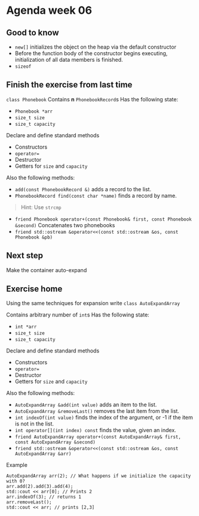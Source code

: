 # Agenda week 06
## Good to know
* `new[]` initializes the object on the heap via the default constructor
* Before the function body of the constructor begins executing, initialization of all data members is finished.
* `sizeof`
## Finish the exercise from last time

`class Phonebook`
Contains **n** `PhonebookRecord`s
Has the following state:
* `Phonebook *arr`
* `size_t size`
* `size_t capacity`

Declare and define standard methods
* Constructors
* `operator=`
* Destructor
* Getters for `size` and `capacity`

Also the following methods:
* `add(const PhonebookRecord &)` adds a record to the list.
* `PhonebookRecord find(const char *name)` finds a record by name. 
> Hint: Use `strcmp`
* `friend Phonebook operator+(const Phonebook& first, const Phonebook &second)`
  Concatenates two phonebooks
* `friend std::ostream &operator<<(const std::ostream &os, const Phonebook &pb)`

## Next step
Make the container auto-expand

## Exercise home
Using the same techniques for expansion write
`class AutoExpandArray`

Contains arbitrary number of `int`s
Has the following state:
* `int *arr`
* `size_t size`
* `size_t capacity`

Declare and define standard methods
* Constructors
* `operator=`
* Destructor
* Getters for `size` and `capacity`

Also the following methods:
* `AutoExpandArray &add(int value)` adds an item to the list.
* `AutoExpandArray &removeLast()` removes the last item from the list.
* `int indexOf(int value)` finds the index of the argument, or -1 if the item is not in the list.
* `int operator[](int index) const` finds the value, given an index.
* `friend AutoExpandArray operator+(const AutoExpandArray& first, const AutoExpandArray &second)`
* `friend std::ostream &operator<<(const std::ostream &os, const AutoExpandArray &arr)`

Example
```
AutoExpandArray arr(2); // What happens if we initialize the capacity with 0?
arr.add(2).add(3).add(4);
std::cout << arr[0]; // Prints 2
arr.indexOf(3); // returns 1
arr.removeLast();
std::cout << arr; // prints [2,3]
```
